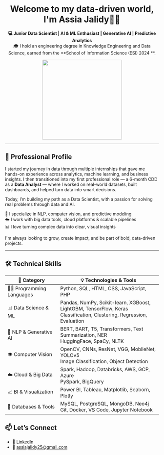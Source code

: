 <h1 align="center">Welcome to my data-driven world, I'm Assia Jalidy👩‍💻</h1>

<p align="center">
  <b>💻 Junior Data Scientist | AI & ML Enthusiast  | Generative AI  | Predictive Analytics </b><br>
  🎓 I hold an engineering degree in Knowledge Engineering and Data Science,  
  earned from the **School of Information Science (ESI) 2024 **.<br>
</p>


<p align="center">
  <img src="https://i.pinimg.com/736x/d1/15/2f/d1152f401e89ddde7eba1fdc21ec4b3c.jpg"  width="260"/>
</p>

---

## 💼 Professional Profile

I started my journey in data through multiple internships that gave me hands-on experience across analytics, machine learning, and business insights.  I then transitioned into my first professional role — a 6-month CDD as a **Data Analyst** — where I worked on real-world datasets, built dashboards, and helped turn data into smart decisions.

Today, I’m building my path as a Data Scientist, with a passion for solving real problems through data and AI.

🧠 I specialize in NLP, computer vision, and predictive modeling  
☁️ I work with big data tools, cloud platforms & scalable pipelines  
📊 I love turning complex data into clear, visual insights

I'm always looking to grow, create impact, and be part of bold, data-driven projects.

---

## 🛠️ Technical Skills

| 🧩 Category                  | 💡 Technologies & Tools                                                                                                     |
|-----------------------------|-----------------------------------------------------------------------------------------------------------------------------|
| 🧑‍💻 Programming Languages   | Python, SQL, HTML, CSS, JavaScript, PHP                                                                                     |
| 📊 Data Science & ML        | Pandas, NumPy, Scikit-learn, XGBoost, LightGBM, TensorFlow, Keras <br> Classification, Clustering, Regression, Evaluation   |
| 🧠 NLP & Generative AI      | BERT, BART, T5, Transformers, Text Summarization, NER <br> HuggingFace, SpaCy, NLTK                                        |
| 👁️ Computer Vision         | OpenCV, CNNs, ResNet, VGG, MobileNet, YOLOv5 <br> Image Classification, Object Detection                                    |
| ☁️ Cloud & Big Data        | Spark, Hadoop, Databricks, AWS, GCP, Azure <br> PySpark, BigQuery                                                            |
| 📈 BI & Visualization       | Power BI, Tableau, Matplotlib, Seaborn, Plotly                                                                              |
| 🧰 Databases & Tools        | MySQL, PostgreSQL, MongoDB, Neo4j <br> Git, Docker, VS Code, Jupyter Notebook                                               |


## 📫 Let’s Connect

- 🔗 [LinkedIn](https://www.linkedin.com/in/assia-jalidy-09a74020b)
- 📧 assiajalidy25@gmail.com

